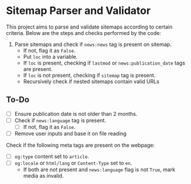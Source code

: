 # Sitemap Parser and Validator

This project aims to parse and validate sitemaps according to certain criteria. Below are the steps and checks performed by the code:

1. Parse sitemaps and check if `news:news` tag is present on sitemap.
   - If not, flag it as `False`.
   - Put `loc` into a variable.
   - If `loc` is present, checking if `lastmod` or `news:publication_date` tags are present.
   - If `loc` is not present, checking if `sitemap` tag is present.
   - Recursively check if nested sitemaps contain valid URLs
## To-Do
- [ ] Ensure publication date is not older than 2 months.
- [ ] Check if `news:language` tag is present.
  - [ ] If not, flag it as `False`.
- [ ] Remove user inputs and base it on file reading

Check if the following meta tags are present on the webpage:
- [ ] `og:type` content set to `article`.
- [ ] `og:locale` or `html/lang` or `Content-Type` set to `en`.
   - If both are not present and `news:language` flag is not `True`, mark media as invalid.
